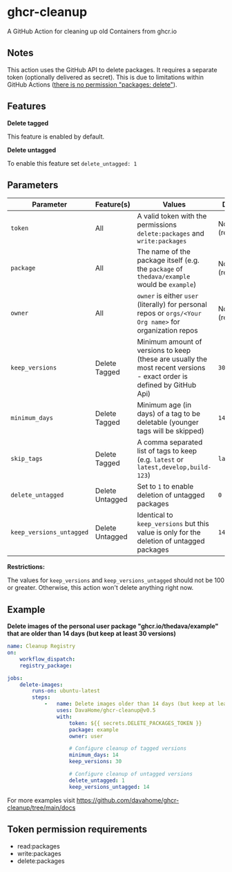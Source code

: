 # ghcr-cleanup

A GitHub Action for cleaning up old Containers from ghcr.io

## Notes

This action uses the GitHub API to delete packages. It requires a separate token (optionally delivered as secret). This is due to limitations within GitHub
Actions ([there is no permission "packages: delete"](https://docs.github.com/en/actions/security-guides/automatic-token-authentication#permissions-for-the-github_token)).

## Features

**Delete tagged**

This feature is enabled by default.

**Delete untagged**

To enable this feature set `delete_untagged: 1`

## Parameters

| Parameter                | Feature(s)      | Values                                                                                                                 | Default         |
|--------------------------|-----------------|------------------------------------------------------------------------------------------------------------------------|-----------------|
| `token`                  | All             | A valid token with the permissions `delete:packages` and `write:packages`                                              | None (required) |
| `package`                | All             | The name of the package itself (e.g. the `package` of `thedava/example` would be `example`)                            | None (required) |
| `owner`                  | All             | `owner` is either `user` (literally) for personal repos or `orgs/<Your Org name>` for organization repos               | None (required) |
| `keep_versions`          | Delete Tagged   | Minimum amount of versions to keep (these are usually the most recent versions - exact order is defined by GitHub Api) | `30`            |
| `minimum_days`           | Delete Tagged   | Minimum age (in days) of a tag to be deletable (younger tags will be skipped)                                          | `14`            |
| `skip_tags`              | Delete Tagged   | A comma separated list of tags to keep (e.g. `latest` or `latest,develop,build-123`)                                   | `latest`        |
| `delete_untagged`        | Delete Untagged | Set to `1` to enable deletion of untagged packages                                                                     | `0`             |
| `keep_versions_untagged` | Delete Untagged | Identical to `keep_versions` but this value is only for the deletion of untagged packages                              | `14`            |

**Restrictions:**

The values for `keep_versions` and `keep_versions_untagged` should not be 100 or greater. Otherwise, this action won't delete anything right now.

## Example

**Delete images of the personal user package "ghcr.io/thedava/example" that are older than 14 days (but keep at least 30 versions)**

```yaml
name: Cleanup Registry
on:
    workflow_dispatch:
    registry_package:

jobs:
    delete-images:
        runs-on: ubuntu-latest
        steps:
            -   name: Delete images older than 14 days (but keep at least 30 versions)
                uses: DavaHome/ghcr-cleanup@v0.5
                with:
                    token: ${{ secrets.DELETE_PACKAGES_TOKEN }}
                    package: example
                    owner: user

                    # Configure cleanup of tagged versions
                    minimum_days: 14
                    keep_versions: 30

                    # Configure cleanup of untagged versions
                    delete_untagged: 1
                    keep_versions_untagged: 14
```

For more examples visit https://github.com/davahome/ghcr-cleanup/tree/main/docs



## Token permission requirements

* read:packages
* write:packages
* delete:packages
